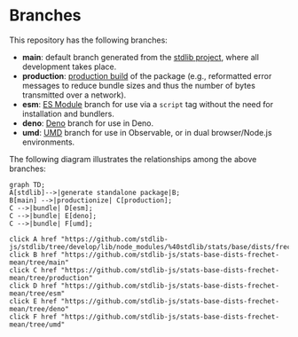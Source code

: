 <!--

@license Apache-2.0

Copyright (c) 2022 The Stdlib Authors.

Licensed under the Apache License, Version 2.0 (the "License");
you may not use this file except in compliance with the License.
You may obtain a copy of the License at

    http://www.apache.org/licenses/LICENSE-2.0

Unless required by applicable law or agreed to in writing, software
distributed under the License is distributed on an "AS IS" BASIS,
WITHOUT WARRANTIES OR CONDITIONS OF ANY KIND, either express or implied.
See the License for the specific language governing permissions and
limitations under the License.

-->

# Branches

This repository has the following branches:

-   **main**: default branch generated from the [stdlib project][stdlib-url], where all development takes place.
-   **production**: [production build][production-url] of the package (e.g., reformatted error messages to reduce bundle sizes and thus the number of bytes transmitted over a network).
-   **esm**: [ES Module][esm-url] branch for use via a `script` tag without the need for installation and bundlers.
-   **deno**: [Deno][deno-url] branch for use in Deno.
-   **umd**: [UMD][umd-url] branch for use in Observable, or in dual browser/Node.js environments.

The following diagram illustrates the relationships among the above branches:

```mermaid
graph TD;
A[stdlib]-->|generate standalone package|B;
B[main] -->|productionize| C[production];
C -->|bundle| D[esm];
C -->|bundle| E[deno];
C -->|bundle| F[umd];

click A href "https://github.com/stdlib-js/stdlib/tree/develop/lib/node_modules/%40stdlib/stats/base/dists/frechet/mean"
click B href "https://github.com/stdlib-js/stats-base-dists-frechet-mean/tree/main"
click C href "https://github.com/stdlib-js/stats-base-dists-frechet-mean/tree/production"
click D href "https://github.com/stdlib-js/stats-base-dists-frechet-mean/tree/esm"
click E href "https://github.com/stdlib-js/stats-base-dists-frechet-mean/tree/deno"
click F href "https://github.com/stdlib-js/stats-base-dists-frechet-mean/tree/umd"
```

[stdlib-url]: https://github.com/stdlib-js/stdlib/tree/develop/lib/node_modules/%40stdlib/stats/base/dists/frechet/mean
[production-url]: https://github.com/stdlib-js/stats-base-dists-frechet-mean/tree/production
[deno-url]: https://github.com/stdlib-js/stats-base-dists-frechet-mean/tree/deno
[umd-url]: https://github.com/stdlib-js/stats-base-dists-frechet-mean/tree/umd
[esm-url]: https://github.com/stdlib-js/stats-base-dists-frechet-mean/tree/esm